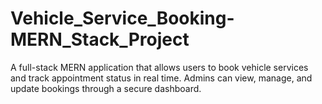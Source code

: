 # Vehicle_Service_Booking-MERN_Stack_Project
A full-stack MERN application that allows users to book vehicle services and track appointment status in real time. Admins can view, manage, and update bookings through a secure dashboard.
